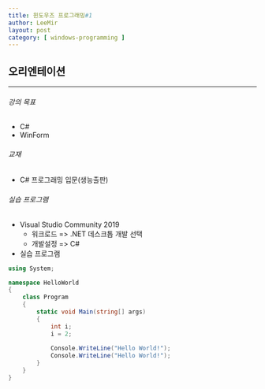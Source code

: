 ```yaml
---
title: 윈도우즈 프로그래밍#1
author: LeeMir
layout: post
category: [ windows-programming ]
---
```


## 오리엔테이션

- - -

###### 강의 목표

- C#
- WinForm



###### 교재

- C# 프로그래밍 입문(생능출판)



###### 실습 프로그램

- Visual Studio Community 2019
  - 워크로드 => .NET 데스크톱 개발 선택
  - 개발설정 => C#
- 실습 프로그램

```c#
using System;

namespace HelloWorld
{
	class Program
	{
		static void Main(string[] args)
		{
			int i;
			i = 2;
			
			Console.WriteLine("Hello World!");
			Console.WriteLine("Hello World!");
		}
	}
}
```

